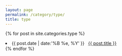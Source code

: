 ```yaml
---
layout: page
permalink: /category/type/
title: type
---
```

{% for post in site.categories.type %}
 <li><span>{{ post.date | date:'%B %e, %Y' }}</span> &nbsp; <a href="{{ post.url }}">{{ post.title }}</a></li>
{% endfor %}